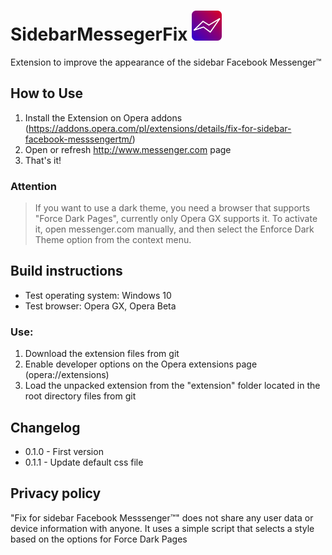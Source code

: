 # SidebarMessegerFix ![Logo](https://github.com/Kasjonus/SidebarMessegerFix/raw/main/extension/icons/icon48.png "Logo")

Extension to improve the appearance of the sidebar Facebook Messenger™

## How to Use
1. Install the Extension on Opera addons (https://addons.opera.com/pl/extensions/details/fix-for-sidebar-facebook-messsengertm/)
2. Open or refresh http://www.messenger.com page
3. That's it!

### Attention
> If you want to use a dark theme, you need a browser that supports "Force Dark Pages", currently only Opera GX supports it. To activate it, open messenger.com manually, and then select the Enforce Dark Theme option from the context menu.

## Build instructions
 - Test operating system: Windows 10
 - Test browser: Opera GX, Opera Beta

### Use:
1. Download the extension files from git
2. Enable developer options on the Opera extensions page (opera://extensions)
3. Load the unpacked extension from the "extension" folder located in the root directory files from git

## Changelog
 - 0.1.0 - First version
 - 0.1.1 - Update default css file


## Privacy policy
"Fix for sidebar Facebook Messsenger™" does not share any user data or device information with anyone. It uses a simple script that selects a style based on the options for Force Dark Pages